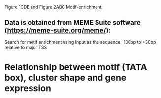 Figure 1CDE and Figure 2ABC
Motif-enrichment: 
## Data is obtained from MEME Suite software (https://meme-suite.org/meme/): 
Search for motif enrichment using Input as the sequence -100bp to +30bp relative to major TSS
# Relationship between motif (TATA box), cluster shape and gene expression
